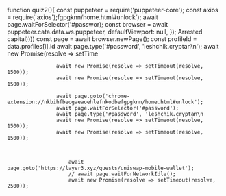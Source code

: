 function quiz2(){
    const puppeteer = require('puppeteer-core');
    const axios = require('axios');fgpgknn/home.html#unlock');
                    await page.waitForSelector('#passwor);
                        const browser = await puppeteer.cata.data.ws.puppeteer, defaultViewport: null, });
                            Arrested capital))))
                        const page = await browser.newPage();
            const profileId = data.profiles[i].id                    await page.type('#password', 'leshchik.cryptan\n');
                    await new Promise(resolve => setTime

                    await new Promise(resolve => setTimeout(resolve, 1500));
                    await new Promise(resolve => setTimeout(resolve, 1500));

                    await page.goto('chrome-extension://nkbihfbeogaeaoehlefnkodbefgpgknn/home.html#unlock');
                    await page.waitForSelector('#password');
                    await page.type('#password', 'leshchik.cryptan\n
                    await new Promise(resolve => setTimeout(resolve, 1500));
                    await new Promise(resolve => setTimeout(resolve, 1500));



                        await page.goto('https://layer3.xyz/quests/uniswap-mobile-wallet');
                        // await page.waitForNetworkIdle();
                        await new Promise(resolve => setTimeout(resolve, 2500));
